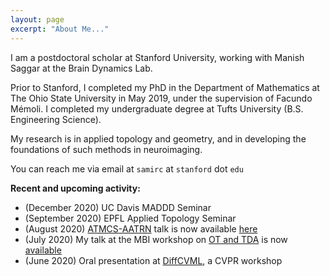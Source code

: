 ```yaml
---
layout: page
excerpt: "About Me..."
---
```


I am a postdoctoral scholar at Stanford University, working with Manish Saggar at the Brain Dynamics Lab. 

Prior to Stanford, I completed my PhD in the Department of Mathematics at The Ohio State University in May 2019, under the supervision of Facundo Mémoli. I completed my undergraduate degree at Tufts University (B.S. Engineering Science).

My research is in applied topology and geometry, and in developing the foundations of such methods in neuroimaging.

You can reach me via email at `samirc` at `stanford` dot `edu`

**Recent and upcoming activity:**

- (December 2020) UC Davis MADDD Seminar
- (September 2020) EPFL Applied Topology Seminar
- (August 2020) [ATMCS-AATRN](https://tgda.osu.edu/atmcs2020/atmcs-2020-talks-hosted-by-the-aatn/) talk is now available [here](https://youtu.be/qQRPbXRgm1Y)
- (July 2020) My talk at the MBI workshop on [OT and TDA](https://mbi.osu.edu/events/optimal-transport-topological-data-analysis-and-applications-shape-and-machine-learning) is now [available](https://video.mbi.ohio-state.edu/video/player/?id=4971&title=A+Riemannian+framework+for+Gromov-Wasserstein+averaging+with+applications+to+neuroimaging)
- (June 2020) Oral presentation at [DiffCVML](https://diffcvml.org/2020/program/), a CVPR workshop
 
